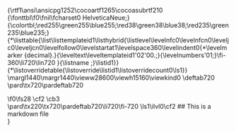 {\rtf1\ansi\ansicpg1252\cocoartf1265\cocoasubrtf210
{\fonttbl\f0\fnil\fcharset0 HelveticaNeue;}
{\colortbl;\red255\green255\blue255;\red38\green38\blue38;\red235\green235\blue235;}
{\*\listtable{\list\listtemplateid1\listhybrid{\listlevel\levelnfc0\levelnfcn0\leveljc0\leveljcn0\levelfollow0\levelstartat1\levelspace360\levelindent0{\*\levelmarker \{decimal\}.}{\leveltext\leveltemplateid1\'02\'00.;}{\levelnumbers\'01;}\fi-360\li720\lin720 }{\listname ;}\listid1}}
{\*\listoverridetable{\listoverride\listid1\listoverridecount0\ls1}}
\margl1440\margr1440\vieww28600\viewh15160\viewkind0
\deftab720
\pard\tx720\pardeftab720

\f0\fs28 \cf2 \cb3 \
\pard\tx220\tx720\pardeftab720\li720\fi-720
\ls1\ilvl0\cf2 ## This is a markdown file\
}